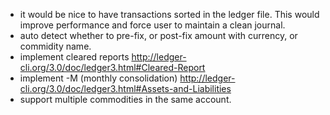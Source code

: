 - it would be nice to have transactions sorted in the ledger file. This
  would improve performance and force user to maintain a clean journal.
- auto detect whether to pre-fix, or post-fix amount with currency, or
  commidity name.
- implement cleared reports
  http://ledger-cli.org/3.0/doc/ledger3.html#Cleared-Report
- implement -M (monthly consolidation)
  http://ledger-cli.org/3.0/doc/ledger3.html#Assets-and-Liabilities
- support multiple commodities in the same account.
